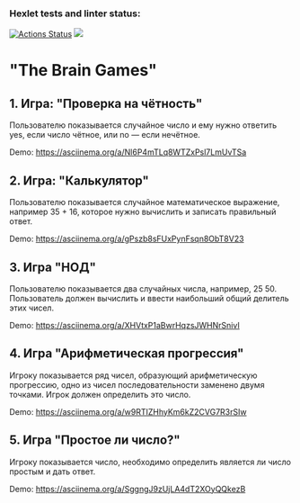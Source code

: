 ### Hexlet tests and linter status:
[![Actions Status](https://github.com/mikerockin/python-project-lvl1/workflows/hexlet-check/badge.svg)](https://github.com/mikerockin/python-project-lvl1/actions)
<a href="https://codeclimate.com/github/mikerockin/python-project-lvl1/maintainability"><img src="https://api.codeclimate.com/v1/badges/400b3120991f564ffe77/maintainability" /></a>
#  "The Brain Games" #

## 1.  Игра: "Проверка на чётность" ##
Пользователю показывается случайное число и ему нужно ответить yes, если число чётное, или no — если нечётное.

Demo: https://asciinema.org/a/Nl6P4mTLq8WTZxPsl7LmUvTSa
 
## 2.  Игра: "Калькулятор" ##
Пользователю показывается случайное математическое выражение, например 35 + 16, которое нужно вычислить и записать правильный ответ.

Demo: https://asciinema.org/a/gPszb8sFUxPynFsqn8ObT8V23

## 3.  Игра "НОД" ##
Пользователю показывается два случайных числа, например, 25 50. Пользователь должен вычислить и ввести наибольший общий делитель этих чисел.

Demo: https://asciinema.org/a/XHVtxP1aBwrHqzsJWHNrSnivI

## 4.  Игра "Арифметическая прогрессия" ##
Игроку показывается ряд чисел, образующий арифметическую прогрессию, одно из чисел последовательности заменено двумя точками. Игрок должен определить это число.

Demo: https://asciinema.org/a/w9RTIZHhyKm6kZ2CVG7R3rSIw

## 5.  Игра "Простое ли число?" ##
Игроку показывается число, необходимо определить является ли число простым и дать ответ.

 Demo: https://asciinema.org/a/SggngJ9zUjLA4dT2XOyQQkezB
